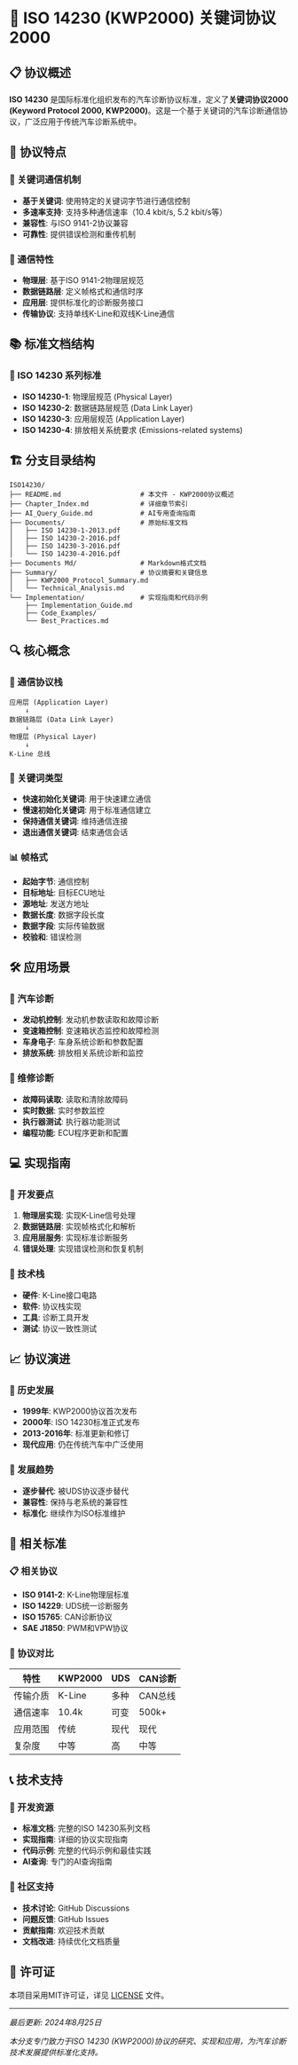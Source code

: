 # 🔧 ISO 14230 (KWP2000) 关键词协议2000

## 📋 协议概述

**ISO 14230** 是国际标准化组织发布的汽车诊断协议标准，定义了**关键词协议2000 (Keyword Protocol 2000, KWP2000)**。这是一个基于关键词的汽车诊断通信协议，广泛应用于传统汽车诊断系统中。

## 🎯 协议特点

### 🔑 关键词通信机制
- **基于关键词**: 使用特定的关键词字节进行通信控制
- **多速率支持**: 支持多种通信速率（10.4 kbit/s, 5.2 kbit/s等）
- **兼容性**: 与ISO 9141-2协议兼容
- **可靠性**: 提供错误检测和重传机制

### 📡 通信特性
- **物理层**: 基于ISO 9141-2物理层规范
- **数据链路层**: 定义帧格式和通信时序
- **应用层**: 提供标准化的诊断服务接口
- **传输协议**: 支持单线K-Line和双线K-Line通信

## 📚 标准文档结构

### 📖 ISO 14230 系列标准
- **ISO 14230-1**: 物理层规范 (Physical Layer)
- **ISO 14230-2**: 数据链路层规范 (Data Link Layer)
- **ISO 14230-3**: 应用层规范 (Application Layer)
- **ISO 14230-4**: 排放相关系统要求 (Emissions-related systems)

## 🏗️ 分支目录结构

```
ISO14230/
├── README.md                    # 本文件 - KWP2000协议概述
├── Chapter_Index.md             # 详细章节索引
├── AI_Query_Guide.md            # AI专用查询指南
├── Documents/                   # 原始标准文档
│   ├── ISO 14230-1-2013.pdf
│   ├── ISO 14230-2-2016.pdf
│   ├── ISO 14230-3-2016.pdf
│   └── ISO 14230-4-2016.pdf
├── Documents Md/                # Markdown格式文档
├── Summary/                     # 协议摘要和关键信息
│   ├── KWP2000_Protocol_Summary.md
│   └── Technical_Analysis.md
└── Implementation/              # 实现指南和代码示例
    ├── Implementation_Guide.md
    ├── Code_Examples/
    └── Best_Practices.md
```

## 🔍 核心概念

### 📡 通信协议栈
```
应用层 (Application Layer)
    ↓
数据链路层 (Data Link Layer)
    ↓
物理层 (Physical Layer)
    ↓
K-Line 总线
```

### 🔑 关键词类型
- **快速初始化关键词**: 用于快速建立通信
- **慢速初始化关键词**: 用于标准通信建立
- **保持通信关键词**: 维持通信连接
- **退出通信关键词**: 结束通信会话

### 📊 帧格式
- **起始字节**: 通信控制
- **目标地址**: 目标ECU地址
- **源地址**: 发送方地址
- **数据长度**: 数据字段长度
- **数据字段**: 实际传输数据
- **校验和**: 错误检测

## 🛠️ 应用场景

### 🚗 汽车诊断
- **发动机控制**: 发动机参数读取和故障诊断
- **变速箱控制**: 变速箱状态监控和故障检测
- **车身电子**: 车身系统诊断和参数配置
- **排放系统**: 排放相关系统诊断和监控

### 🔧 维修诊断
- **故障码读取**: 读取和清除故障码
- **实时数据**: 实时参数监控
- **执行器测试**: 执行器功能测试
- **编程功能**: ECU程序更新和配置

## 💻 实现指南

### 🎯 开发要点
1. **物理层实现**: 实现K-Line信号处理
2. **数据链路层**: 实现帧格式化和解析
3. **应用层服务**: 实现标准诊断服务
4. **错误处理**: 实现错误检测和恢复机制

### 🔧 技术栈
- **硬件**: K-Line接口电路
- **软件**: 协议栈实现
- **工具**: 诊断工具开发
- **测试**: 协议一致性测试

## 📈 协议演进

### 🔄 历史发展
- **1999年**: KWP2000协议首次发布
- **2000年**: ISO 14230标准正式发布
- **2013-2016年**: 标准更新和修订
- **现代应用**: 仍在传统汽车中广泛使用

### 🔮 发展趋势
- **逐步替代**: 被UDS协议逐步替代
- **兼容性**: 保持与老系统的兼容性
- **标准化**: 继续作为ISO标准维护

## 🔗 相关标准

### 📋 相关协议
- **ISO 9141-2**: K-Line物理层标准
- **ISO 14229**: UDS统一诊断服务
- **ISO 15765**: CAN诊断协议
- **SAE J1850**: PWM和VPW协议

### 🔄 协议对比
| 特性 | KWP2000 | UDS | CAN诊断 |
|------|---------|-----|---------|
| 传输介质 | K-Line | 多种 | CAN总线 |
| 通信速率 | 10.4k | 可变 | 500k+ |
| 应用范围 | 传统 | 现代 | 现代 |
| 复杂度 | 中等 | 高 | 中等 |

## 📞 技术支持

### 🔧 开发资源
- **标准文档**: 完整的ISO 14230系列文档
- **实现指南**: 详细的协议实现指南
- **代码示例**: 完整的代码示例和最佳实践
- **AI查询**: 专门的AI查询指南

### 🤝 社区支持
- **技术讨论**: GitHub Discussions
- **问题反馈**: GitHub Issues
- **贡献指南**: 欢迎技术贡献
- **文档改进**: 持续优化文档质量

## 📄 许可证

本项目采用MIT许可证，详见 [LICENSE](../LICENSE) 文件。

---

*最后更新: 2024年8月25日*

*本分支专门致力于ISO 14230 (KWP2000)协议的研究、实现和应用，为汽车诊断技术发展提供标准化支持。*
